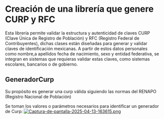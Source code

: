 # Creación de una librería que genere CURP y RFC

Esta librería permite validar la estructura y autenticidad de claves CURP (Clave Única de Registro de Población) y RFC (Registro Federal de Contribuyentes), dichas clases están diseñadas para generar y validar claves de identificación mexicanas. A partir de estos datos personales como nombre,a apellidos fecha de nacimiento, sexo y entidad federativa, se integran en sistemas que requieras validar estas claves, como sistemas escolares, bancarios o de gobierno.

## GeneradorCurp

Su propósito es generar una curp válida siguiendo las normas del RENAPO (Registro Nacional de Población) 

Se toman los valores o parámetros necesarios para identificar un generador de Curp:
[![Captura-de-pantalla-2025-04-13-163615.png](https://i.postimg.cc/x1DNBdz5/Captura-de-pantalla-2025-04-13-163615.png)](https://postimg.cc/8j4C6Nwf)
